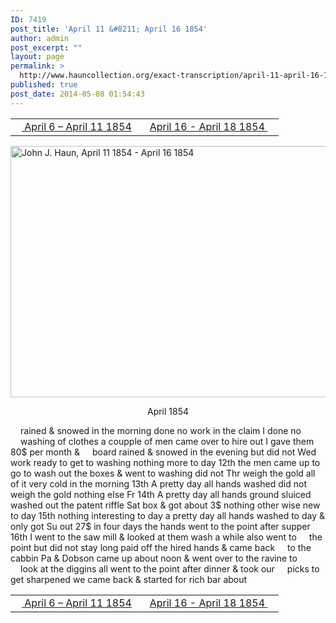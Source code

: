 ```yaml
---
ID: 7419
post_title: 'April 11 &#8211; April 16 1854'
author: admin
post_excerpt: ""
layout: page
permalink: >
  http://www.hauncollection.org/exact-transcription/april-11-april-16-1854/
published: true
post_date: 2014-05-08 01:54:43
---
```

<table style="width: 100%;" align="center">
<tbody>
<tr>
<td width="50%"><a title="April 6 – April 11 1854" href="http://www.hauncollection.org/version-2/version-ii-series-i/april-6-april-11-1854/"><img src="https://lh3.googleusercontent.com/-EFJpxxNiPNw/VqgtWBCZrMI/AAAAAAAAAFU/WfY4lPFWWkg/s800-Ic42/Soeb-Plain-Arrows-8-10px.png" alt="" width="10" height="10" /> April 6 – April 11 1854</a></td>
<td style="text-align: right;"><a title="April 16 – April 18 1854" href="http://www.hauncollection.org/version-2/version-ii-series-i/april-16-april-18-1854/"> April 16 - April 18 1854 <img src="https://lh3.googleusercontent.com/-67k0cYlpXHw/VqgtWKz1MXI/AAAAAAAAAFU/k9PW_Piyurk/s800-Ic42/Soeb-Plain-Arrows-5-10px.png" alt="" width="10" height="10" /></a></td>
</tr>
</tbody>
</table>
<a href="http://www.hauncollection.org/wp-content/uploads/John Haun/JJH_022_April 11 1854 - April 16 1854.JPG"><img class="alignnone size-large wp-image-2252" src="http://www.hauncollection.org/wp-content/uploads/John Haun/JJH_022_April 11 1854 - April 16 1854-1024x682.jpg" alt="John J. Haun, April 11 1854 - April 16 1854" width="604" height="402" /></a>
<p style="text-align: center;">April 1854</p>
<span style="margin-left: 16px;">rained &amp; snowed in the morning done no work in the claim I done no
<span style="margin-left: 16px;">washing of clothes a coupple of men came over to hire out I gave them 80$ per month &amp; <span style="margin-left: 16px;">board rained &amp; snowed in the evening but did not
Wed work ready to get to washing nothing more to day
12th the men came up to go to wash out the boxes &amp; went to washing did not
Thr weigh the gold all of it very cold in the morning
13th A pretty day all hands washed did not weigh the gold nothing else
Fr 14th A pretty day all hands ground sluiced washed out the patent riffle
Sat box &amp; got about 3$ nothing other wise new to day
15th nothing interesting to day a pretty day all hands washed to day &amp; only got
Su out 27$ in four days the hands went to the point after supper
16th I went to the saw mill &amp; looked at them wash a while also went to
<span style="margin-left: 16px;">the point but did not stay long paid off the hired hands &amp; came back
<span style="margin-left: 16px;">to the cabbin Pa &amp; Dobson came up about noon &amp; went over to the ravine to
<span style="margin-left: 16px;">look at the diggins all went to the point after dinner &amp; took our
<span style="margin-left: 16px;">picks to get sharpened we came back &amp; started for rich bar about</span></span></span></span></span></span></span>
<table style="width: 100%;" align="center">
<tbody>
<tr>
<td width="50%"><a title="April 6 – April 11 1854" href="http://www.hauncollection.org/version-2/version-ii-series-i/april-6-april-11-1854/"><img src="https://lh3.googleusercontent.com/-EFJpxxNiPNw/VqgtWBCZrMI/AAAAAAAAAFU/WfY4lPFWWkg/s800-Ic42/Soeb-Plain-Arrows-8-10px.png" alt="" width="10" height="10" /> April 6 – April 11 1854</a></td>
<td style="text-align: right;"><a title="April 16 – April 18 1854" href="http://www.hauncollection.org/version-2/version-ii-series-i/april-16-april-18-1854/"> April 16 - April 18 1854 <img src="https://lh3.googleusercontent.com/-67k0cYlpXHw/VqgtWKz1MXI/AAAAAAAAAFU/k9PW_Piyurk/s800-Ic42/Soeb-Plain-Arrows-5-10px.png" alt="" width="10" height="10" /></a></td>
</tr>
</tbody>
</table>